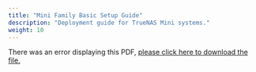 ```yaml
---
title: "Mini Family Basic Setup Guide"
description: "Deployment guide for TrueNAS Mini systems."
weight: 10
---
```


<object data="https://www.truenas.com/docs/files/MiniFamily3.5.pdf" type="application/pdf" width="95%" height="1000">
  There was an error displaying this PDF, <a href="https://www.truenas.com/docs/files/MiniFamily3.5.pdf">please click here to download the file.</a>
</object>
